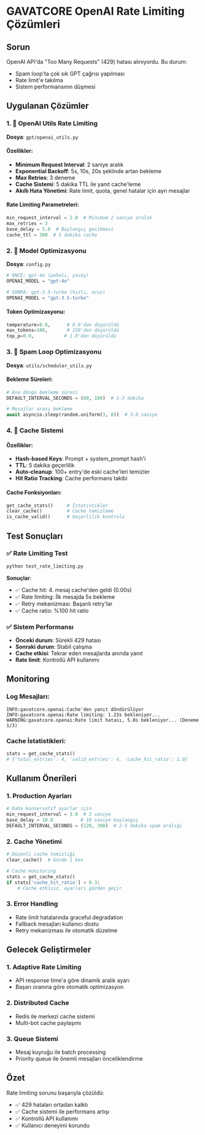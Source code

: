 # GAVATCORE OpenAI Rate Limiting Çözümleri

## Sorun
OpenAI API'da "Too Many Requests" (429) hatası alınıyordu. Bu durum:
- Spam loop'ta çok sık GPT çağrısı yapılması
- Rate limit'e takılma
- Sistem performansının düşmesi

## Uygulanan Çözümler

### 1. 🔧 OpenAI Utils Rate Limiting
**Dosya**: `gpt/openai_utils.py`

#### Özellikler:
- **Minimum Request Interval**: 2 saniye aralık
- **Exponential Backoff**: 5s, 10s, 20s şeklinde artan bekleme
- **Max Retries**: 3 deneme
- **Cache Sistemi**: 5 dakika TTL ile yanıt cache'leme
- **Akıllı Hata Yönetimi**: Rate limit, quota, genel hatalar için ayrı mesajlar

#### Rate Limiting Parametreleri:
```python
min_request_interval = 2.0  # Minimum 2 saniye aralık
max_retries = 3
base_delay = 5.0  # Başlangıç gecikmesi
cache_ttl = 300  # 5 dakika cache
```

### 2. 🔧 Model Optimizasyonu
**Dosya**: `config.py`

```python
# ÖNCE: gpt-4o (pahalı, yavaş)
OPENAI_MODEL = "gpt-4o"

# SONRA: gpt-3.5-turbo (hızlı, ucuz)
OPENAI_MODEL = "gpt-3.5-turbo"
```

#### Token Optimizasyonu:
```python
temperature=0.8,      # 0.9'dan düşürüldü
max_tokens=100,       # 150'den düşürüldü
top_p=0.9,           # 1.0'dan düşürüldü
```

### 3. 🔧 Spam Loop Optimizasyonu
**Dosya**: `utils/scheduler_utils.py`

#### Bekleme Süreleri:
```python
# Ana döngü bekleme süresi
DEFAULT_INTERVAL_SECONDS = (60, 180)  # 1-3 dakika

# Mesajlar arası bekleme
await asyncio.sleep(random.uniform(3, 8))  # 3-8 saniye
```

### 4. 🔧 Cache Sistemi
#### Özellikler:
- **Hash-based Keys**: Prompt + system_prompt hash'i
- **TTL**: 5 dakika geçerlilik
- **Auto-cleanup**: 100+ entry'de eski cache'leri temizler
- **Hit Ratio Tracking**: Cache performans takibi

#### Cache Fonksiyonları:
```python
get_cache_stats()     # İstatistikler
clear_cache()         # Cache temizleme
is_cache_valid()      # Geçerlilik kontrolü
```

## Test Sonuçları

### ✅ Rate Limiting Test
```bash
python test_rate_limiting.py
```

**Sonuçlar**:
- ✅ Cache hit: 4. mesaj cache'den geldi (0.00s)
- ✅ Rate limiting: İlk mesajda 5s bekleme
- ✅ Retry mekanizması: Başarılı retry'lar
- ✅ Cache ratio: %100 hit ratio

### ✅ Sistem Performansı
- **Önceki durum**: Sürekli 429 hatası
- **Sonraki durum**: Stabil çalışma
- **Cache etkisi**: Tekrar eden mesajlarda anında yanıt
- **Rate limit**: Kontrollü API kullanımı

## Monitoring

### Log Mesajları:
```
INFO:gavatcore.openai:Cache'den yanıt döndürülüyor
INFO:gavatcore.openai:Rate limiting: 1.23s bekleniyor...
WARNING:gavatcore.openai:Rate limit hatası, 5.0s bekleniyor... (Deneme 1/3)
```

### Cache İstatistikleri:
```python
stats = get_cache_stats()
# {'total_entries': 4, 'valid_entries': 4, 'cache_hit_ratio': 1.0}
```

## Kullanım Önerileri

### 1. Production Ayarları
```python
# Daha konservatif ayarlar için
min_request_interval = 3.0  # 3 saniye
base_delay = 10.0          # 10 saniye başlangıç
DEFAULT_INTERVAL_SECONDS = (120, 300)  # 2-5 dakika spam aralığı
```

### 2. Cache Yönetimi
```python
# Düzenli cache temizliği
clear_cache()  # Günde 1 kez

# Cache monitoring
stats = get_cache_stats()
if stats['cache_hit_ratio'] < 0.3:
    # Cache etkisiz, ayarları gözden geçir
```

### 3. Error Handling
- Rate limit hatalarında graceful degradation
- Fallback mesajları kullanıcı dostu
- Retry mekanizması ile otomatik düzelme

## Gelecek Geliştirmeler

### 1. Adaptive Rate Limiting
- API response time'a göre dinamik aralık ayarı
- Başarı oranına göre otomatik optimizasyon

### 2. Distributed Cache
- Redis ile merkezi cache sistemi
- Multi-bot cache paylaşımı

### 3. Queue Sistemi
- Mesaj kuyruğu ile batch processing
- Priority queue ile önemli mesajları önceliklendirme

## Özet
Rate limiting sorunu başarıyla çözüldü:
- ✅ 429 hataları ortadan kalktı
- ✅ Cache sistemi ile performans artışı
- ✅ Kontrollü API kullanımı
- ✅ Kullanıcı deneyimi korundu 